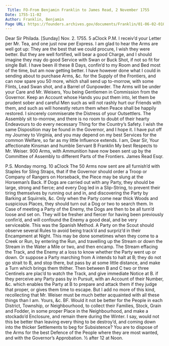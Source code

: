 ```yaml
---
 Title: FO-From Benjamin Franklin to James Read, 2 November 1755
Date: 1755-11-02
Author: Franklin, Benjamin
Page URL: https://founders.archives.gov/documents/Franklin/01-06-02-0104
---
```



Dear Sir
Philada. [Sunday] Nov. 2. 1755. 5 aClock P.M.
I receiv’d your Letter per Mr. Tea, and one just now per Express. I am glad to hear the Arms are well got up: They are the best that we could procure, I wish they were better. But they are well fortified, will bear a good Charge, and I should imagine they may do good Service with Swan or Buck Shot, if not so fit for single Ball. I have been ill these 8 Days, confin’d to my Room and Bed most of the time, but am now getting better. I have however done what I could in sending about to purchase Arms, &c. for the Supply of the Frontiers, and can now spare you 50 more, which shall send up to-morrow, with some Flints, Lead Swan shot, and a Barrel of Gunpowder. The Arms will be under your Care and Mr. Weisers, You being Gentlemen in Commission from the Governor. Keep an Account whose Hands you put them into, let them be prudent sober and careful Men such as will not rashly hurt our Friends with them, and such as will honestly return them when Peace shall be happily restored. I sincerely commiserate the Distress of your Outsettlers. The Assembly sit to-morrow, and there is no room to doubt of their hearty Endeavours to do every necessary Thing for the Country’s Safety. I wish the same Disposition may be found in the Governor, and I hope it.
I have put off my Journey to Virginia, and you may depend on my best Services for the common Welfare, so far as my little Influence extends. I am, Dear Sir, Your affectionate Kinsman and humble Servant
B Franklin
My best Respects to Mr. Weiser.
900 Arms, with Ammunition have now been sent up by the Committee of Assembly to different Parts of the Frontiers.
James Read Esqr.


P.S.
Monday morng. 10 aClock
The 50 Arms now sent are all furnish’d with Staples for Sling Straps, that if the Governor should order a Troop or Company of Rangers on Horseback, the Piece may be slung at the Horseman’s Back.
  If Dogs are carried out with any Party, they should be large, strong and fierce; and every Dog led in a Slip-String, to prevent their tiring themselves by running out and in, and discovering the Party by Barking at Squirrels, &c. Only when the Party come near thick Woods and suspicious Places, they should turn out a Dog or two to search them. In Case of meeting a Party of the Enemy, the Dogs are then to be all turn’d loose and set on. They will be fresher and fiercer for having been previously confin’d, and will confound the Enemy a good deal, and be very serviceable. This was the Spanish Method.
A Party on the Scout should observe several Rules to avoid being track’d and surpriz’d in their Encampment at Night. This may be done sometimes when they come to a Creek or Run, by entering the Run, and travelling up the Stream or down the Stream in the Water a Mile or two, and then encamp. The Stream effacing the Track, and the Enemy at a loss to know whether the Party went up or down. Or suppose a Party marching from A intends to halt at B; they do not go strait to B, and stop there, but pass by at some little distance, and make a Turn which brings them thither. Then between B and C two or three Centinels are plac’d to watch the Track, and give immediate Notice at B. if they perceive any Party pass by in Pursuit, with an Account of their Number, &c. which enables the Party at B to prepare and attack them if they judge that proper, or gives them time to escape. But I add no more of this kind, recollecting that Mr. Weiser must be much better acquainted with all these things than I am. Yours, &c.
  BF.
Would it not be better for the People in each District, Township, or Neighbourhood, to collect their Families, Stock, Grain and Fodder, in some proper Place in the Neighbourhood, and make a stockado’d Enclosure, and remain there during the Winter. I say, would not this be better than leaving every thing to be destroy’d, and coming down into the thicker Settlements to beg for Subsistence?
You are to dispose of the Arms for the best Defence of the People where they are most wanted, and with the Governor’s Approbation.
½ after 12 at Noon.


